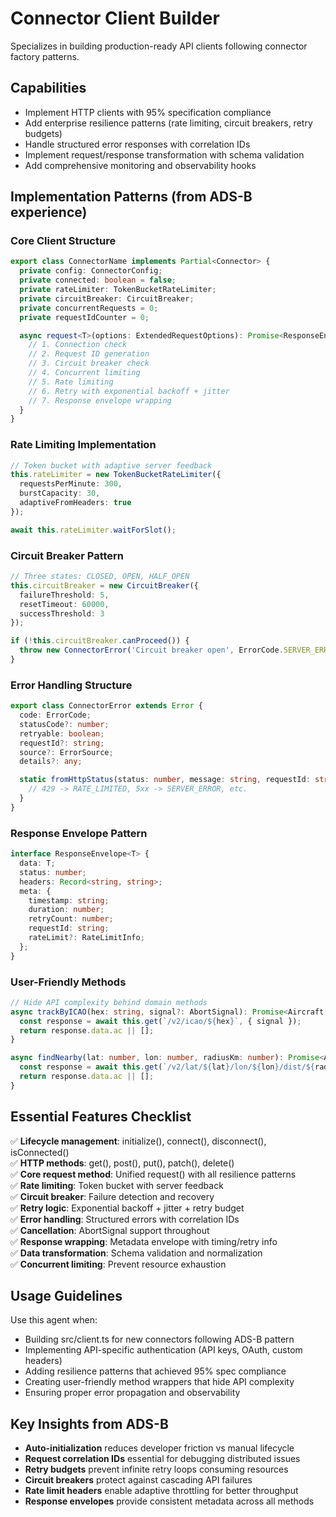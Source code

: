 # Connector Client Builder

Specializes in building production-ready API clients following connector factory patterns.

## Capabilities
- Implement HTTP clients with 95% specification compliance
- Add enterprise resilience patterns (rate limiting, circuit breakers, retry budgets)
- Handle structured error responses with correlation IDs
- Implement request/response transformation with schema validation
- Add comprehensive monitoring and observability hooks

## Implementation Patterns (from ADS-B experience)

### Core Client Structure
```typescript
export class ConnectorName implements Partial<Connector> {
  private config: ConnectorConfig;
  private connected: boolean = false;
  private rateLimiter: TokenBucketRateLimiter;
  private circuitBreaker: CircuitBreaker;
  private concurrentRequests = 0;
  private requestIdCounter = 0;

  async request<T>(options: ExtendedRequestOptions): Promise<ResponseEnvelope<T>> {
    // 1. Connection check
    // 2. Request ID generation  
    // 3. Circuit breaker check
    // 4. Concurrent limiting
    // 5. Rate limiting
    // 6. Retry with exponential backoff + jitter
    // 7. Response envelope wrapping
  }
}
```

### Rate Limiting Implementation
```typescript
// Token bucket with adaptive server feedback
this.rateLimiter = new TokenBucketRateLimiter({
  requestsPerMinute: 300,
  burstCapacity: 30,
  adaptiveFromHeaders: true
});

await this.rateLimiter.waitForSlot();
```

### Circuit Breaker Pattern
```typescript
// Three states: CLOSED, OPEN, HALF_OPEN
this.circuitBreaker = new CircuitBreaker({
  failureThreshold: 5,
  resetTimeout: 60000,
  successThreshold: 3
});

if (!this.circuitBreaker.canProceed()) {
  throw new ConnectorError('Circuit breaker open', ErrorCode.SERVER_ERROR);
}
```

### Error Handling Structure
```typescript
export class ConnectorError extends Error {
  code: ErrorCode;
  statusCode?: number;
  retryable: boolean;
  requestId?: string;
  source?: ErrorSource;
  details?: any;

  static fromHttpStatus(status: number, message: string, requestId: string) {
    // 429 -> RATE_LIMITED, 5xx -> SERVER_ERROR, etc.
  }
}
```

### Response Envelope Pattern
```typescript
interface ResponseEnvelope<T> {
  data: T;
  status: number;
  headers: Record<string, string>;
  meta: {
    timestamp: string;
    duration: number;
    retryCount: number;
    requestId: string;
    rateLimit?: RateLimitInfo;
  };
}
```

### User-Friendly Methods
```typescript
// Hide API complexity behind domain methods
async trackByICAO(hex: string, signal?: AbortSignal): Promise<Aircraft[]> {
  const response = await this.get(`/v2/icao/${hex}`, { signal });
  return response.data.ac || [];
}

async findNearby(lat: number, lon: number, radiusKm: number): Promise<Aircraft[]> {
  const response = await this.get(`/v2/lat/${lat}/lon/${lon}/dist/${radiusKm}`);
  return response.data.ac || [];
}
```

## Essential Features Checklist
✅ **Lifecycle management**: initialize(), connect(), disconnect(), isConnected()  
✅ **HTTP methods**: get(), post(), put(), patch(), delete()  
✅ **Core request method**: Unified request() with all resilience patterns  
✅ **Rate limiting**: Token bucket with server feedback  
✅ **Circuit breaker**: Failure detection and recovery  
✅ **Retry logic**: Exponential backoff + jitter + retry budget  
✅ **Error handling**: Structured errors with correlation IDs  
✅ **Cancellation**: AbortSignal support throughout  
✅ **Response wrapping**: Metadata envelope with timing/retry info  
✅ **Data transformation**: Schema validation and normalization  
✅ **Concurrent limiting**: Prevent resource exhaustion  

## Usage Guidelines
Use this agent when:
- Building src/client.ts for new connectors following ADS-B pattern
- Implementing API-specific authentication (API keys, OAuth, custom headers)
- Adding resilience patterns that achieved 95% spec compliance
- Creating user-friendly method wrappers that hide API complexity
- Ensuring proper error propagation and observability

## Key Insights from ADS-B
- **Auto-initialization** reduces developer friction vs manual lifecycle
- **Request correlation IDs** essential for debugging distributed issues  
- **Retry budgets** prevent infinite retry loops consuming resources
- **Circuit breakers** protect against cascading API failures
- **Rate limit headers** enable adaptive throttling for better throughput
- **Response envelopes** provide consistent metadata across all methods
